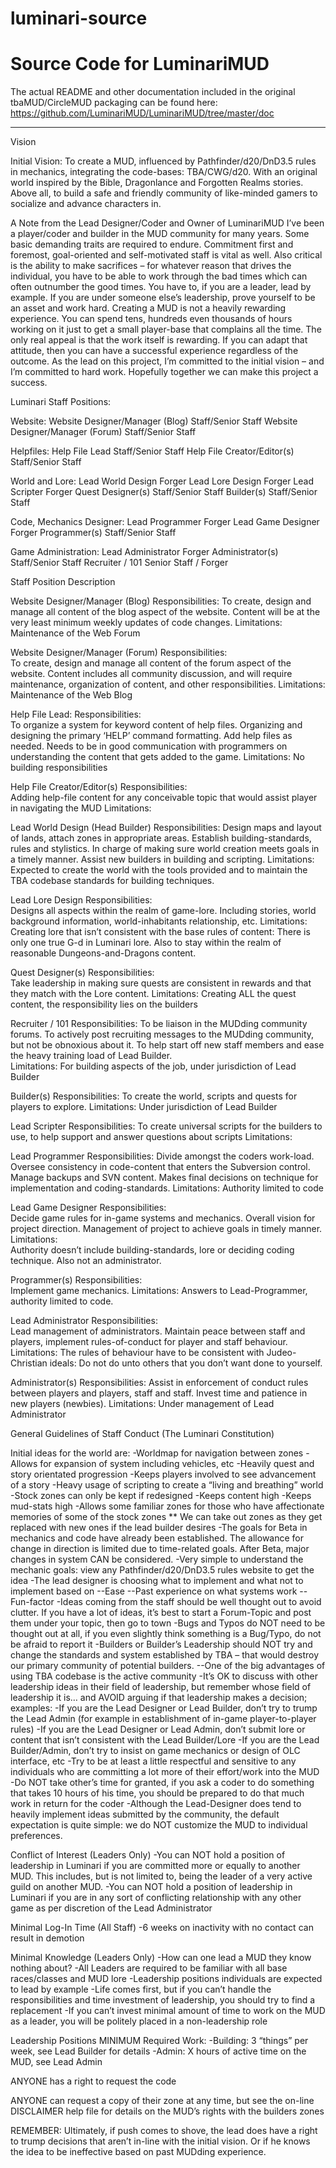 # luminari-source
# Source Code for LuminariMUD

The actual README and other documentation included in the original tbaMUD/CircleMUD packaging can be found here:
https://github.com/LuminariMUD/LuminariMUD/tree/master/doc

------------------------------------------------------------------------------------------

Vision

Initial Vision:  To create a MUD, influenced by Pathfinder/d20/DnD3.5 rules in mechanics, integrating the code-bases:  TBA/CWG/d20.  With an original world inspired by the Bible, Dragonlance and Forgotten Realms stories.  Above all, to build a safe and friendly community of like-minded gamers to socialize and advance characters in.

A Note from the Lead Designer/Coder and Owner of LuminariMUD
	I’ve been a player/coder and builder in the MUD community for many years.  Some basic demanding traits are required to endure.  Commitment first and foremost, goal-oriented and self-motivated staff is vital as well.  Also critical is the ability to make sacrifices – for whatever reason that drives the individual, you have to be able to work through the bad times which can often outnumber the good times.  You have to, if you are a leader, lead by example.  If you are under someone else’s leadership, prove yourself to be an asset and work hard.
	Creating a MUD is not a heavily rewarding experience.  You can spend tens, hundreds even thousands of hours working on it just to get a small player-base that complains all the time.  The only real appeal is that the work itself is rewarding.  If you can adapt that attitude, then you can have a successful experience regardless of the outcome.
	As the lead on this project, I’m committed to the initial vision – and I’m committed to hard work.  Hopefully together we can make this project a success.

Luminari Staff Positions:

Website:
Website Designer/Manager (Blog)		Staff/Senior Staff
Website Designer/Manager (Forum)		Staff/Senior Staff

Helpfiles:
Help File Lead					Staff/Senior Staff
Help File Creator/Editor(s)			Staff/Senior Staff

World and Lore:
Lead World Design				Forger
Lead Lore Design				Forger
Lead Scripter					Forger
Quest Designer(s)				Staff/Senior Staff
Builder(s)					Staff/Senior Staff

Code, Mechanics Designer:
Lead Programmer				Forger
Lead Game Designer				Forger
Programmer(s)				Staff/Senior Staff

Game Administration:
Lead Administrator				Forger
Administrator(s)				Staff/Senior Staff
Recruiter / 101					Senior Staff / Forger

Staff Position Description

Website Designer/Manager (Blog)
Responsibilities:
To create, design and manage all content of the blog aspect of the website.  Content will be at the very least minimum weekly updates of code changes.
Limitations:
	Maintenance of the Web Forum	

Website Designer/Manager (Forum)
Responsibilities:  
To create, design and manage all content of the forum aspect of the website.  Content includes all community discussion, and will require maintenance, organization of content, and other responsibilities.
Limitations:
	Maintenance of the Web Blog	

Help File Lead:
Responsibilities:  
	To organize a system for keyword content of help files.  Organizing and designing the primary ‘HELP’ command formatting.  Add help files as needed.  Needs to be in good communication with programmers on understanding the content that gets added to the game.
Limitations:
	No building responsibilities

Help File Creator/Editor(s)
Responsibilities:  
	Adding help-file content for any conceivable topic that would assist player in navigating the MUD
Limitations:
	
Lead World Design (Head Builder)
Responsibilities:
	Design maps and layout of lands, attach zones in appropriate areas.  Establish building-standards, rules and stylistics.  In charge of making sure world creation meets goals in a timely manner.  Assist new builders in building and scripting.
Limitations:
	Expected to create the world with the tools provided and to maintain the TBA codebase standards for building techniques.
	
Lead Lore Design
Responsibilities:  
	Designs all aspects within the realm of game-lore.  Including stories, world background information, world-inhabitants relationship, etc.
Limitations:
	Creating lore that isn’t consistent with the base rules of content:  There is only one true G-d in Luminari lore.  Also to stay within the realm of reasonable Dungeons-and-Dragons content.

Quest Designer(s)
Responsibilities:  
	Take leadership in making sure quests are consistent in rewards and that they match with the Lore content.
Limitations:
	Creating ALL the quest content, the responsibility lies on the builders 	

Recruiter / 101
Responsibilities: 
	To be liaison in the MUDding community forums.  To actively post recruiting messages to the MUDding community, but not be obnoxious about it.  To help start off new staff members and ease the heavy training load of Lead Builder.   
Limitations:
	For building aspects of the job, under jurisdiction of Lead Builder

Builder(s)
Responsibilities: 
	To create the world, scripts and quests for players to explore. 
Limitations:
	Under jurisdiction of Lead Builder

Lead Scripter
Responsibilities: 
	To create universal scripts for the builders to use, to help support and answer questions about scripts
Limitations:

Lead Programmer
Responsibilities:
	Divide amongst the coders work-load.  Oversee consistency in code-content that enters the Subversion control.  Manage backups and SVN content.  Makes final decisions on technique for implementation and coding-standards.
Limitations:
	Authority limited to code

Lead Game Designer
Responsibilities:  
	Decide game rules for in-game systems and mechanics.  Overall vision for project direction.  Management of project to achieve goals in timely manner.
Limitations:	
	Authority doesn’t include building-standards, lore or deciding coding technique.  Also not an administrator.

Programmer(s)
Responsibilities:  
	Implement game mechanics.
Limitations:
	Answers to Lead-Programmer, authority limited to code.

Lead Administrator
Responsibilities:  
	Lead management of administrators.  Maintain peace between staff and players, implement rules-of-conduct for player and staff behaviour.
Limitations:
	The rules of behaviour have to be consistent with Judeo-Christian ideals:  Do not do unto others that you don’t want done to yourself.

Administrator(s)
Responsibilities: 
	Assist in enforcement of conduct rules between players and players, staff and staff.  Invest time and patience in new players (newbies).
Limitations:
	Under management of Lead Administrator

General Guidelines of Staff Conduct
(The Luminari Constitution)

Initial ideas for the world are:
	-Worldmap for navigation between zones
	-Allows for expansion of system including vehicles, etc
	-Heavily quest and story orientated progression
	-Keeps players involved to see advancement of a story
	-Heavy usage of scripting to create a “living and breathing” world
	-Stock zones can only be kept if redesigned
	-Keeps content high
	-Keeps mud-stats high
	-Allows some familiar zones for those who have affectionate memories of some of the stock zones
  		** We can take out zones as they get replaced with new ones if the lead builder desires
	-The goals for Beta in mechanics and code have already been established.  The allowance for change in direction is limited due to time-related goals.  After Beta, major changes in system CAN be considered.
	-Very simple to understand the mechanic goals:  view any Pathfinder/d20/DnD3.5 rules website to get the idea
	-The lead designer is choosing what to implement and what not to implement based on
		--Ease
		--Past experience on what systems work
		--Fun-factor
	-Ideas coming from the staff should be well thought out to avoid clutter.  If you have a lot of ideas, it’s best to start a Forum-Topic and post them under your topic, then go to town
	-Bugs and Typos do NOT need to be thought out at all, if you even slightly think something is  a Bug/Typo, do not be afraid to report it
	-Builders or Builder’s Leadership should NOT try and change the standards and system established by TBA – that would destroy our primary community of potential builders.
		--One of the big advantages of using TBA codebase is the active community
	-It’s OK to discuss with other leadership ideas in their field of leadership, but remember whose field of leadership it is… and AVOID arguing if that leadership makes a decision; examples:
	-If you are the Lead Designer or Lead Builder, don’t try to trump the Lead Admin (for example in establishment of in-game player-to-player rules)
	-If you are the Lead Designer or Lead Admin, don’t submit lore or content that isn’t consistent with the Lead Builder/Lore
	-If you are the Lead Builder/Admin, don’t try to insist on game mechanics or design of OLC interface, etc
	-Try to be at least a little respectful and sensitive to any individuals who are committing a lot more of their effort/work into the MUD
	-Do NOT take other’s time for granted, if you ask a coder to do something that takes 10 hours of his time, you should be prepared to do that much work in return for the coder
	-Although the Lead-Designer does tend to heavily implement ideas submitted by the community, the default expectation is quite simple:  we do NOT customize the MUD to individual preferences.


Conflict of Interest (Leaders Only)
	-You can NOT hold a position of leadership in Luminari if you are committed more or equally to another MUD.  This includes, but is not limited to, being the leader of a very active guild on another MUD.
	-You can NOT hold a position of leadership in Luminari if you are in any sort of conflicting relationship with any other game as per discretion of the Lead Administrator


Minimal Log-In Time (All Staff)
	-6 weeks on inactivity with no contact can result in demotion


Minimal Knowledge (Leaders Only)
	-How can one lead a MUD they know nothing about?
	-All Leaders are required to be familiar with all base races/classes and MUD lore
	-Leadership positions individuals are expected to lead by example
	-Life comes first, but if you can’t handle the responsibilities and time investment of leadership, you should try to find a replacement
	-If you can’t invest minimal amount of time to work on the MUD as a leader, you will be politely placed in a non-leadership role


Leadership Positions MINIMUM Required Work:
	-Building:  3 “things” per week, see Lead Builder for details
	-Admin:  X hours of active time on the MUD, see Lead Admin

ANYONE has a right to request the code

ANYONE can request a copy of their zone at any time, but see the on-line DISCLAIMER help file for details on the MUD’s rights with the builders zones

REMEMBER:  Ultimately, if push comes to shove, the lead does have a right to trump decisions that aren’t in-line with the initial vision.  Or if he knows the idea to be ineffective based on past MUDding experience.

